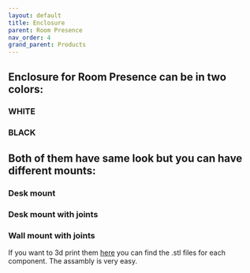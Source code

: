 ```yaml
---
layout: default
title: Enclosure
parent: Room Presence
nav_order: 4
grand_parent: Products
---
```


## Enclosure for Room Presence can be in two colors: 

### WHITE


### BLACK

## Both of them have same look but you can have different mounts:

### Desk mount

### Desk mount with joints

### Wall mount with joints

If you want to 3d print them [here]() you can find the .stl files for each component.
The assambly is very easy.